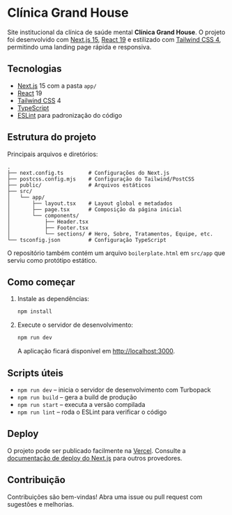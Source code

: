 # Clínica Grand House

Site institucional da clínica de saúde mental **Clínica Grand House**. O projeto foi desenvolvido com [Next.js 15](https://nextjs.org/), [React 19](https://react.dev/) e estilizado com [Tailwind CSS 4](https://tailwindcss.com/), permitindo uma landing page rápida e responsiva.

## Tecnologias
- [Next.js](https://nextjs.org/) 15 com a pasta `app/`
- [React](https://react.dev/) 19
- [Tailwind CSS](https://tailwindcss.com/) 4
- [TypeScript](https://www.typescriptlang.org/)
- [ESLint](https://eslint.org/) para padronização do código

## Estrutura do projeto
Principais arquivos e diretórios:

```
.
├── next.config.ts        # Configurações do Next.js
├── postcss.config.mjs    # Configuração do Tailwind/PostCSS
├── public/               # Arquivos estáticos
├── src/
│   └── app/
│       ├── layout.tsx    # Layout global e metadados
│       ├── page.tsx      # Composição da página inicial
│       └── components/
│           ├── Header.tsx
│           ├── Footer.tsx
│           └── sections/ # Hero, Sobre, Tratamentos, Equipe, etc.
└── tsconfig.json         # Configuração TypeScript
```

O repositório também contém um arquivo `boilerplate.html` em `src/app` que serviu como protótipo estático.

## Como começar
1. Instale as dependências:
   ```bash
   npm install
   ```
2. Execute o servidor de desenvolvimento:
   ```bash
   npm run dev
   ```
   A aplicação ficará disponível em [http://localhost:3000](http://localhost:3000).

## Scripts úteis
- `npm run dev` – inicia o servidor de desenvolvimento com Turbopack
- `npm run build` – gera a build de produção
- `npm run start` – executa a versão compilada
- `npm run lint` – roda o ESLint para verificar o código

## Deploy
O projeto pode ser publicado facilmente na [Vercel](https://vercel.com/). Consulte a [documentação de deploy do Next.js](https://nextjs.org/docs/app/building-your-application/deploying) para outros provedores.

## Contribuição
Contribuições são bem-vindas! Abra uma issue ou pull request com sugestões e melhorias.
